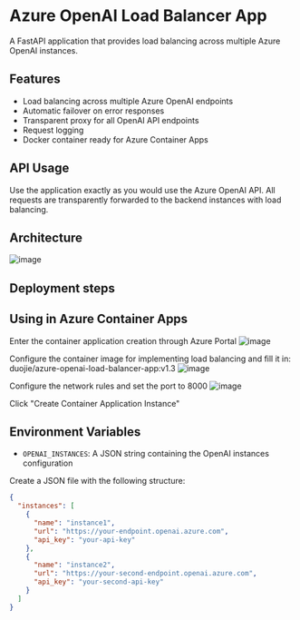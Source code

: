# Azure OpenAI Load Balancer App

A FastAPI application that provides load balancing across multiple Azure OpenAI instances.


## Features

- Load balancing across multiple Azure OpenAI endpoints
- Automatic failover on error responses
- Transparent proxy for all OpenAI API endpoints
- Request logging
- Docker container ready for Azure Container Apps


## API Usage

Use the application exactly as you would use the Azure OpenAI API. All requests are transparently forwarded to the backend instances with load balancing.


## Architecture

![image](https://github.com/user-attachments/assets/2523aa7a-6179-48b2-8c9c-654566b27678)


## Deployment steps

## Using in Azure Container Apps
Enter the container application creation through Azure Portal
![image](https://github.com/user-attachments/assets/dc9fcd27-48c6-4c69-8bbd-54f81cb603bf)

Configure the container image for implementing load balancing and fill it in: duojie/azure-openai-load-balancer-app:v1.3
![image](https://github.com/user-attachments/assets/81356f43-8f5c-4814-a24a-d3beb09b8e71)

Configure the network rules and set the port to 8000
![image](https://github.com/user-attachments/assets/2fd5314a-aeba-4247-b083-d3e86017553c)

Click "Create Container Application Instance"




## Environment Variables

- `OPENAI_INSTANCES`: A JSON string containing the OpenAI instances configuration

Create a JSON file with the following structure:

```json
{
  "instances": [
    {
      "name": "instance1",
      "url": "https://your-endpoint.openai.azure.com",
      "api_key": "your-api-key"
    },
    {
      "name": "instance2",
      "url": "https://your-second-endpoint.openai.azure.com",
      "api_key": "your-second-api-key"
    }
  ]
}
```

